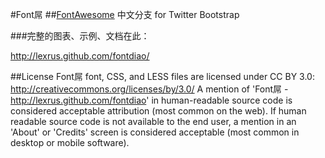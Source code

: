 #Font屌
##[FontAwesome](http://fortawesome.github.com/Font-Awesome/) 中文分支 for Twitter Bootstrap

###完整的图表、示例、文档在此：

http://lexrus.github.com/fontdiao/


##License
Font屌 font, CSS, and LESS files are licensed under CC BY 3.0:
http://creativecommons.org/licenses/by/3.0/
A mention of 'Font屌 - http://lexrus.github.com/fontdiao'
in human-readable source code is considered acceptable attribution (most common on the
web). If human readable source code is not available to the end user, a mention in an 'About' 
or 'Credits' screen is considered acceptable (most common in desktop or mobile software).
